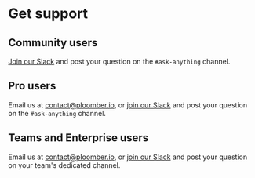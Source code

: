 # Get support

## Community users

[Join our Slack](https://ploomber.io/community/) and post your question on the `#ask-anything` channel.

## Pro users

Email us at [contact@ploomber.io](mailto:contact@ploomber.io), or
[join our Slack](https://ploomber.io/community/) and post your question on
the `#ask-anything` channel.

## Teams and Enterprise users

Email us at [contact@ploomber.io](mailto:contact@ploomber.io), or
[join our Slack](https://ploomber.io/community/) and post your question on your
team's dedicated channel.
